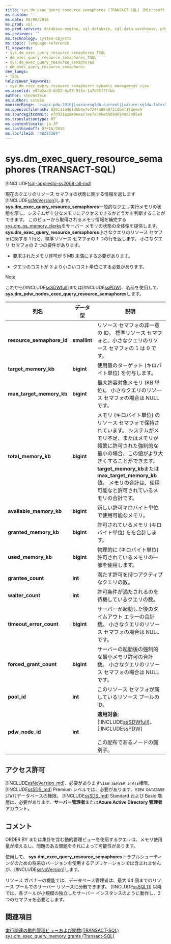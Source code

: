 ```yaml
---
title: sys.dm_exec_query_resource_semaphores (TRANSACT-SQL) |Microsoft Docs
ms.custom: ''
ms.date: 08/09/2016
ms.prod: sql
ms.prod_service: database-engine, sql-database, sql-data-warehouse, pdw
ms.reviewer: ''
ms.technology: system-objects
ms.topic: language-reference
f1_keywords:
- sys.dm_exec_query_resource_semaphores_TSQL
- dm_exec_query_resource_semaphores_TSQL
- sys.dm_exec_query_resource_semaphores
- dm_exec_query_resource_semaphores
dev_langs:
- TSQL
helpviewer_keywords:
- sys.dm_exec_query_resource_semaphores dynamic management view
ms.assetid: e43a2aa9-dd52-4c89-911e-1a7d05f7ffbb
author: stevestein
ms.author: sstein
monikerRange: '>=aps-pdw-2016||=azuresqldb-current||=azure-sqldw-latest||>=sql-server-2016||=sqlallproducts-allversions||>=sql-server-linux-2017||=azuresqldb-mi-current'
ms.openlocfilehash: 026c13a461d6b4efe7244a08a9f3cdbe117deee9
ms.sourcegitcommit: e7d921828e9eeac78e7ab96eb90996990c2405e9
ms.translationtype: MT
ms.contentlocale: ja-JP
ms.lasthandoff: 07/16/2019
ms.locfileid: "68255284"
---
```

# <a name="sysdmexecqueryresourcesemaphores-transact-sql"></a>sys.dm_exec_query_resource_semaphores (TRANSACT-SQL)
[!INCLUDE[tsql-appliesto-ss2008-all-md](../../includes/tsql-appliesto-ss2008-all-md.md)]

  現在のクエリのリソース セマフォの状態に関する情報を返します[!INCLUDE[ssNoVersion](../../includes/ssnoversion-md.md)]します。 **sys.dm_exec_query_resource_semaphores**一般的なクエリ実行メモリの状態を示し、システムが十分なメモリにアクセスできるかどうかを判断することができます。 このビューから取得されるメモリ情報を補完する[sys.dm_os_memory_clerks](../../relational-databases/system-dynamic-management-views/sys-dm-os-memory-clerks-transact-sql.md)をサーバー メモリの状態の全体像を提供します。 **sys.dm_exec_query_resource_semaphores**小さなクエリのリソース セマフォに関する 1 行と、標準リソース セマフォの 1 つの行を返します。 小さなクエリ セマフォの 2 つの要件があります。  
  
-   要求されたメモリ許可が 5 MB 未満にする必要があります。  
  
-   クエリのコストが 3 より小さいコスト単位にする必要があります。  
  
> [!NOTE]  
>  これから[!INCLUDE[ssSDWfull](../../includes/sssdwfull-md.md)]または[!INCLUDE[ssPDW](../../includes/sspdw-md.md)]、名前を使用して、 **sys.dm_pdw_nodes_exec_query_resource_semaphores**します。  
  
|列名|データ型|説明|  
|-----------------|---------------|-----------------|  
|**resource_semaphore_id**|**smallint**|リソース セマフォの非一意の ID。 標準リソース セマフォと、小さなクエリのリソース セマフォの 1 は 0 です。|  
|**target_memory_kb**|**bigint**|使用量のターゲット (キロバイト単位) を付与します。|  
|**max_target_memory_kb**|**bigint**|最大許容対象メモリ (KB 単位)。 小さなクエリのリソース セマフォの場合は NULL です。|  
|**total_memory_kb**|**bigint**|メモリ (キロバイト単位) のリソース セマフォで保持されています。 システムがメモリ不足、またはメモリが頻繁に許可された強制的な最小の場合、この値がより大きくすることができます、 **target_memory_kb**または**max_target_memory_kb**値。 メモリの合計は、使用可能なと許可されているメモリの合計です。|  
|**available_memory_kb**|**bigint**|新しい許可キロバイト単位で使用可能なメモリ。|  
|**granted_memory_kb**|**bigint**|許可されているメモリ (キロバイト単位) をを合計します。|  
|**used_memory_kb**|**bigint**|物理的に (キロバイト単位) 許可されているメモリの一部を使用します。|  
|**grantee_count**|**int**|満たす許可を持つアクティブなクエリの数。|  
|**waiter_count**|**int**|許可条件が満たされるのを待機しているクエリの数。|  
|**timeout_error_count**|**bigint**|サーバーが起動した後のタイムアウト エラーの合計数。 小さなクエリのリソース セマフォの場合は NULL です。|  
|**forced_grant_count**|**bigint**|サーバーの起動後の強制的な最小メモリ許可の合計数。 小さなクエリのリソース セマフォの場合は NULL です。|  
|**pool_id**|**int**|このリソース セマフォが属しているリソース プールの ID。|  
|**pdw_node_id**|**int**|**適用対象**: [!INCLUDE[ssSDWfull](../../includes/sssdwfull-md.md)]、 [!INCLUDE[ssPDW](../../includes/sspdw-md.md)]<br /><br /> この配布であるノードの識別子。|  
  
## <a name="permissions"></a>アクセス許可  

[!INCLUDE[ssNoVersion_md](../../includes/ssnoversion-md.md)]、必要があります`VIEW SERVER STATE`権限。   
[!INCLUDE[ssSDS_md](../../includes/sssds-md.md)] Premium レベルでは、必要があります、`VIEW DATABASE STATE`データベースの権限。 [!INCLUDE[ssSDS_md](../../includes/sssds-md.md)] Standard および Basic 階層は、必要があります、**サーバー管理者**または**Azure Active Directory 管理者**アカウント。   
  
## <a name="remarks"></a>コメント  
 ORDER BY または集計を含む動的管理ビューを使用するクエリは、メモリ使用量が増えるし、問題のある問題をそれによって可能性があります。  
  
 使用して、 **sys.dm_exec_query_resource_semaphores**トラブルシューティングのための将来のバージョンを使用するアプリケーションでは含まれませんが、[!INCLUDE[ssNoVersion](../../includes/ssnoversion-md.md)]します。  
  
 リソース ガバナーの機能では、データベース管理者は、最大 64 個までのリソース プールでのサーバー リソースに分散できます。 [!INCLUDE[ssSQL11](../../includes/sssql11-md.md)] 以降では、各プールが小規模の独立したサーバー インスタンスのように動作し、2 つのセマフォを必要とします。  
  
## <a name="see-also"></a>関連項目  
 [実行関連の動的管理ビューおよび関数&#40;TRANSACT-SQL&#41;](../../relational-databases/system-dynamic-management-views/execution-related-dynamic-management-views-and-functions-transact-sql.md)   
 [sys.dm_exec_query_memory_grants &#40;Transact-SQL&#41;](../../relational-databases/system-dynamic-management-views/sys-dm-exec-query-memory-grants-transact-sql.md)  
  
  


